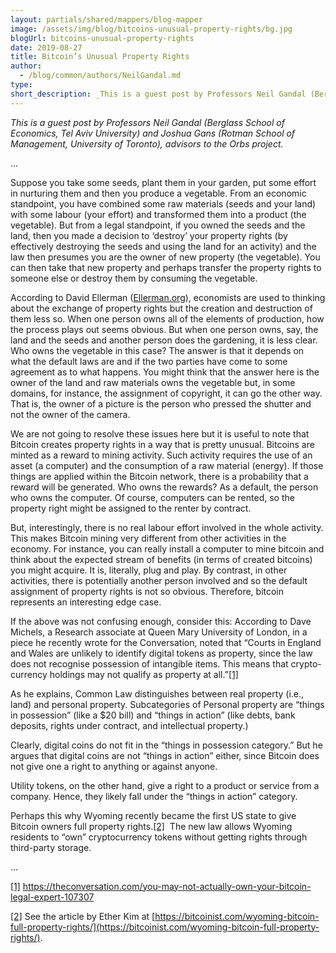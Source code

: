 ```yaml
---
layout: partials/shared/mappers/blog-mapper
image: /assets/img/blog/bitcoins-unusual-property-rights/bg.jpg
blogUrl: bitcoins-unusual-property-rights
date: 2019-08-27
title: Bitcoin’s Unusual Property Rights
author:
  - /blog/common/authors/NeilGandal.md
type:
short_description: _This is a guest post by Professors Neil Gandal (Berglass School of Economics, Tel Aviv University) and Joshua Gans (Rotman School of Management, University of Toronto), advisors to the Orbs project._
---
```


_This is a guest post by Professors Neil Gandal (Berglass School of Economics, Tel Aviv University) and Joshua Gans (Rotman School of Management, University of Toronto), advisors to the Orbs project._

...

Suppose you take some seeds, plant them in your garden, put some effort in nurturing them and then you produce a vegetable. From an economic standpoint, you have combined some raw materials (seeds and your land) with some labour (your effort) and transformed them into a product (the vegetable). But from a legal standpoint, if you owned the seeds and the land, then you made a decision to ‘destroy’ your property rights (by effectively destroying the seeds and using the land for an activity) and the law then presumes you are the owner of new property (the vegetable). You can then take that new property and perhaps transfer the property rights to someone else or destroy them by consuming the vegetable.

According to David Ellerman ([Ellerman.org](http://www.ellerman.org/)), economists are used to thinking about the exchange of property rights but the creation and destruction of them less so. When one person owns all of the elements of production, how the process plays out seems obvious. But when one person owns, say, the land and the seeds and another person does the gardening, it is less clear. Who owns the vegetable in this case? The answer is that it depends on what the default laws are and if the two parties have come to some agreement as to what happens. You might think that the answer here is the owner of the land and raw materials owns the vegetable but, in some domains, for instance, the assignment of copyright, it can go the other way. That is, the owner of a picture is the person who pressed the shutter and not the owner of the camera.

We are not going to resolve these issues here but it is useful to note that Bitcoin creates property rights in a way that is pretty unusual. Bitcoins are minted as a reward to mining activity. Such activity requires the use of an asset (a computer) and the consumption of a raw material (energy). If those things are applied within the Bitcoin network, there is a probability that a reward will be generated. Who owns the rewards? As a default, the person who owns the computer. Of course, computers can be rented, so the property right might be assigned to the renter by contract.

But, interestingly, there is no real labour effort involved in the whole activity. This makes Bitcoin mining very different from other activities in the economy. For instance, you can really install a computer to mine bitcoin and think about the expected stream of benefits (in terms of created bitcoins) you might acquire. It is, literally, plug and play. By contrast, in other activities, there is potentially another person involved and so the default assignment of property rights is not so obvious. Therefore, bitcoin represents an interesting edge case.

If the above was not confusing enough, consider this: According to Dave Michels, a Research associate at Queen Mary University of London, in a piece he recently wrote for the Conversation, noted that “Courts in England and Wales are unlikely to identify digital tokens as property, since the law does not recognise possession of intangible items. This means that crypto-currency holdings may not qualify as property at all.”[\[1\]](#_ftn1)

As he explains, Common Law distinguishes between real property (i.e., land) and personal property. Subcategories of Personal property are “things in possession” (like a $20 bill) and “things in action” (like debts, bank deposits, rights under contract, and intellectual property.)

Clearly, digital coins do not fit in the “things in possession category.” But he argues that digital coins are not “things in action” either, since Bitcoin does not give one a right to anything or against anyone.

Utility tokens, on the other hand, give a right to a product or service from a company. Hence, they likely fall under the “things in action” category.

Perhaps this why Wyoming recently became the first US state to give Bitcoin owners full property rights.[\[2\]](#_ftn2)  The new law allows Wyoming residents to “own” cryptocurrency tokens without getting rights through third-party storage.

...

[\[1\]](#_ftnref1) https://theconversation.com/you-may-not-actually-own-your-bitcoin-legal-expert-107307

[\[2\]](#_ftnref2) See the article by Ether Kim at [https://bitcoinist.com/wyoming-bitcoin-full-property-rights/](https://bitcoinist.com/wyoming-bitcoin-full-property-rights/).
